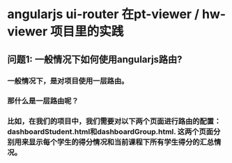 # angularjs ui-router 在pt-viewer / hw-viewer 项目里的实践

## 问题1: 一般情况下如何使用angularjs路由?
### 一般情况下，是对项目使用一层路由。
### 那什么是一层路由呢？
### 比如，在我们的项目中，我们需要对以下两个页面进行路由的配置：dashboardStudent.html和dashboardGroup.html. 这两个页面分别用来显示每个学生的得分情况和当前课程下所有学生得分的汇总情况。

